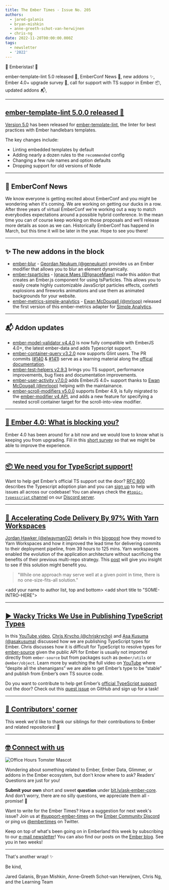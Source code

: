 ```yaml
---
title: The Ember Times - Issue No. 205
authors:
  - jared-galanis
  - bryan-mishkin
  - anne-greeth-schot-van-herwijnen
  - chris-ng
date: 2022-11-20T00:00:00.000Z
tags:
  - newsletter
  - '2022'
---
```


👋 Emberistas! 🐹

ember-template-lint 5.0 released 🧹, EmberConf News 🎤, new addons ✨, Ember 4.0+ upgrade survey 🐹, call for support with TS suppor in Ember 📦, updated addons 📬,


<SOME-INTRO-HERE-TO-KEEP-THEM-SUBSCRIBERS-READING>

---

## [ember-template-lint 5.0.0 released 🧹](https://github.com/ember-template-lint/ember-template-lint/releases/tag/v5.0.0)

[Version 5.0](https://github.com/ember-template-lint/ember-template-lint/releases/tag/v5.0.0) has been released for [ember-template-lint](https://github.com/ember-template-lint/ember-template-lint), the linter for best practices with Ember handlebars templates.

The key changes include:

- Linting embedded templates by default
- Adding nearly a dozen rules to the `recommended` config
- Changing a few rule names and option defaults
- Dropping support for old versions of Node

---

## 🎤 EmberConf News

We know everyone is getting excited about EmberConf and you might be wondering when it's coming. We are working on getting our ducks in a row. After three years of virtual EmberConf we're working out a way to match everybodies expectations around a possible hybrid conference. In the mean time you can of course keep working on those proposals and we’ll release more details as soon as we can. Historically EmberConf has happend in March, but this time it will be later in the year. Hope to see you there!

---

## ✨ The new addons in the block

* [ember-blur](https://ember-blur.netlify.app/) - [Geordan Neukum (@geneukum)](https://github.com/geneukum) provides us an Ember modifier that allows you to blur an element dynamically.
* [ember-tsparticles](https://github.com/IgnaceMaes/ember-tsparticles) - [Ignace Maes (@IgnaceMaes)](https://github.com/IgnaceMaes) made this addon that creates an Ember.js component for using tsParticles. This allows you to easily create highly customizable JavaScript particles effects, confetti explosions and fireworks animations and use them as animated backgrounds for your website.
* [ember-metrics-simple-analytics](https://github.com/mrloop/ember-metrics-simple-analytics) - [Ewan McDougall (@mrloop)](https://github.com/mrloop) released the first version of this ember-metrics adapter for [Simple Analytics](https://simpleanalytics.com/).

---

## 📬 Addon updates

* [ember-model-validator v4.4.0](https://github.com/esbanarango/ember-model-validator/releases/tag/v4.4.0) is now fully compatible with EmberJS 4.0+, the latest ember-data and adds Typescript support.
* [ember-container-query v3.2.0](https://github.com/ijlee2/ember-container-query/releases) now supports Glint users. The PR commits ([#140](https://github.com/ijlee2/ember-container-query/pull/140/commits) & [#141](https://github.com/ijlee2/ember-container-query/pull/141/commits)) serve as a learning material along the [offical documentation](https://typed-ember.gitbook.io/glint/).
* [ember-test-helpers v2.9.3](https://github.com/emberjs/ember-test-helpers/releases/tag/v2.9.3) brings you TS support, performance improvements, bug fixes and documentation improvements.
* [ember-user-activity v7.0.0](https://github.com/elwayman02/ember-user-activity) adds EmberJS 4.0+ support thanks to [Ewan McDougall (@mrloop)](https://github.com/mrloop) helping with the maintainance.
* [ember-scroll-modifiers v5.0.0](https://github.com/elwayman02/ember-scroll-modifiers) supports Ember 4.9, is fully migrated to the [ember-modifier v4 API](https://github.com/ember-modifier/ember-modifier), and adds a new feature for specifying a nested scroll container target for the scroll-into-view modifier.

---

## [🐹 Ember 4.0: What is blocking you?](https://docs.google.com/forms/d/e/1FAIpQLSd6EB519gLpH_bpDRrOUQkHH1kJcqqdbRA6c_-vGTUq6L7QHQ/viewform)

Ember 4.0 has been around for a bit now and we would love to know what is keeping you from upgrading. Fill in this [short survey](https://docs.google.com/forms/d/e/1FAIpQLSd6EB519gLpH_bpDRrOUQkHH1kJcqqdbRA6c_-vGTUq6L7QHQ/viewform) so that we might be able to improve the experience.

---

## [📦 We need you for TypeScript support!](https://github.com/emberjs/ember.js/issues/20162 )

Want to help get Ember’s official TS support out the door? [RFC 800](https://rfcs.emberjs.com/id/0800-ts-adoption-plan) describes the Typescript adoption plan and you can [sign up](https://github.com/emberjs/ember.js/issues/20162) to help with issues all across our codebase! You can always check the [`#topic-typesscript` channel](https://discord.com/channels/480462759797063690/484421406659182603) on our [Discord server](https://discord.gg/emberjs).

---

## [🚀 Accelerating Code Delivery By 97% With Yarn Workspaces](https://engineering.linkedin.com/blog/2022/accelerating-code-delivery-by-97--with-yarn-workspaces)

[Jordan Hawker (@elwayman02)](https://github.com/elwayman02) details in this [blogpost](https://engineering.linkedin.com/blog/2022/accelerating-code-delivery-by-97--with-yarn-workspaces) how they moved to Yarn Workspaces and how it improved the lead time for delivering commits to their deployment pipeline, from 39 hours to 125 mins. Yarn workspaces enabled the evolution of the application architecture without sacrificing the benefits of their previous multi-repo strategy. This [post](https://engineering.linkedin.com/blog/2022/accelerating-code-delivery-by-97--with-yarn-workspaces) will give you insight to see if this solution might benefit you.
> "While one approach may serve well at a given point in time, there is no one-size-fits-all solution." 

<change section title emoji>
<consider adding some bold to your paragraph>
<add the contributor in the post in format "FirstName LastName (@githubUserName)" linked to their GitHub account>
<please include link to external article/repo/etc in paragraph / body text, not just header title above>

<add your name to author list, top and bottom>
<add short title to "SOME-INTRO-HERE">

---

## [▶️ Wacky Tricks We Use in Publishing TypeScript Types](https://www.youtube.com/watch?v=VuF3GY-Ho-s)

In this [YouTube video](https://www.youtube.com/watch?v=VuF3GY-Ho-s), [Chris Krycho (@chriskrycho)](https://github.com/chriskrycho) and [Asa Kusuma (@asakusuma)](https://github.com/asakusuma) discussed how we are publishing TypeScript types for Ember. Chris discusses how it is difficult for TypeScript to resolve types for [ember-source](https://www.npmjs.com/package/ember-source) given the public API for Ember is usually not imported directly from `ember-source` but from packages such as `@ember/utils` or `@ember/object`. Learn more by watching the full video on [YouTube](https://www.youtube.com/watch?v=VuF3GY-Ho-s) where “despite all the shenanigans” we are able to get Ember’s type to be “stable” and publish from Ember’s own TS source code.

Do you want to contribute to help get Ember’s [official TypeScript support](https://rfcs.emberjs.com/id/0800-ts-adoption-plan/) out the door? Check out this [quest issue](https://github.com/emberjs/ember.js/issues/20162) on GitHub and sign up for a task!

---

## [👏 Contributors' corner](https://guides.emberjs.com/release/contributing/repositories/)

<p>This week we'd like to thank our siblings for their contributions to Ember and related repositories! 💖</p>

---

## [🤓 Connect with us](https://docs.google.com/forms/d/e/1FAIpQLScqu7Lw_9cIkRtAiXKitgkAo4xX_pV1pdCfMJgIr6Py1V-9Og/viewform)

<div class="blog-row">
  <img class="float-right small transparent padded" alt="Office Hours Tomster Mascot" title="Readers' Questions" src="/images/tomsters/officehours.png" />

  <p>Wondering about something related to Ember, Ember Data, Glimmer, or addons in the Ember ecosystem, but don't know where to ask? Readers’ Questions are just for you!</p>

  <p><strong>Submit your own</strong> short and sweet <strong>question</strong> under <a href="https://bit.ly/ask-ember-core" target="rq">bit.ly/ask-ember-core</a>. And don’t worry, there are no silly questions, we appreciate them all - promise! 🤞</p>

  <p>Want to write for the Ember Times? Have a suggestion for next week's issue? Join us at <a href="https://discordapp.com/channels/480462759797063690/485450546887786506">#support-ember-times</a> on the <a href="https://discord.gg/emberjs">Ember Community Discord</a> or ping us <a href="https://twitter.com/embertimes">@embertimes</a> on Twitter.</p>

  <p>Keep on top of what's been going on in Emberland this week by subscribing to our <a href="https://embertimes.substack.com/">e-mail newsletter</a>! You can also find our posts on the <a href="https://blog.emberjs.com/tag/newsletter">Ember blog</a>. See you in two weeks!</p>
</div>

---

That's another wrap! ✨

Be kind,

Jared Galanis, Bryan Mishkin, Anne-Greeth Schot-van Herwijnen, Chris Ng, and the Learning Team
